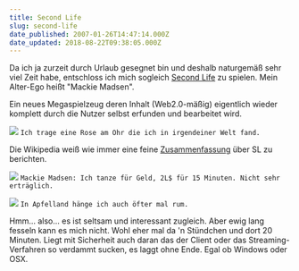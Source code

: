 ```yaml
---
title: Second Life
slug: second-life
date_published: 2007-01-26T14:47:14.000Z
date_updated: 2018-08-22T09:38:05.000Z
---
```


Da ich ja zurzeit durch Urlaub gesegnet bin und deshalb naturgemäß sehr viel Zeit habe, entschloss ich mich sogleich [Second Life](http://www.secondlife.com) zu spielen. Mein Alter-Ego heißt "Mackie Madsen". 

Ein neues Megaspielzeug deren Inhalt (Web2.0-mäßig) eigentlich wieder komplett durch die Nutzer selbst erfunden und bearbeitet wird.

![](//img254.imageshack.us/img254/5277/bild1bi5.png)
`Ich trage eine Rose am Ohr die ich in irgendeiner Welt fand.`

Die Wikipedia weiß wie immer eine feine [Zusammenfassung](http://de.wikipedia.org/wiki/Second_Life) über SL zu berichten.

[![](//img252.imageshack.us/img252/2016/secondlife1bh1.png)](http://img252.imageshack.us/img252/2016/secondlife1bh1.png)
`Mackie Madsen: Ich tanze für Geld, 2L$ für 15 Minuten. Nicht sehr erträglich.`

[![](//img403.imageshack.us/img403/4527/secondlife3ya3.png)](http://img403.imageshack.us/img403/4527/secondlife3ya3.png)
`In Apfelland hänge ich auch öfter mal rum.`

Hmm... also... es ist seltsam und interessant zugleich. Aber ewig lang fesseln kann es mich nicht. Wohl eher mal da 'n Stündchen und dort 20 Minuten. Liegt mit Sicherheit auch daran das der Client oder das Streaming-Verfahren so verdammt sucken, es laggt ohne Ende. Egal ob Windows oder OSX.
